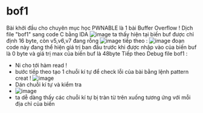 # bof1
Bài khởi đầu cho chuyên mục học PWNABLE là 1 bài Buffer Overflow !
Dịch file "bof1" sang code C bằng IDA 
![image](https://github.com/hieubmt1112004/bof1/assets/125638408/7eb31313-0dcd-4ac8-8634-1a67e475a7ea)
ta thấy hiện tại biến buf được chỉ định 16 byte, còn v5,v6,v7 đang rỗng 
![image](https://github.com/hieubmt1112004/bof1/assets/125638408/ad9d350f-bd1d-43a6-863e-4164eedfc4d8)
tiếp theo :
![image](https://github.com/hieubmt1112004/bof1/assets/125638408/84e7802c-5952-48d1-9fcf-e7ae086311f1)
đoạn code này đang thể hiện giá trị ban đầu trước khi được nhập vào của biến buf là 0 byte và giá trị max của biến buf là 48byte
Tiếp theo Debug file bof1 :
+  Ni cho tới hàm read !
+  bước tiếp theo tạo 1 chuỗi kí tự để check lỗi của bài bằng lệnh pattern creat !
![image](https://github.com/hieubmt1112004/bof1/assets/125638408/264536a0-23fe-484d-9141-ef443db2fe65)
+  Dán chuỗi kí tự và kiểm tra
+  ![image](https://github.com/hieubmt1112004/bof1/assets/125638408/eac73b3a-68c5-4254-980f-ef871f4fe601)
+  ta dễ dàng thấy các chuỗi kí tự bị tràn từ trên xuống tương ứng với mỗi địa chỉ của biến 
 
 




